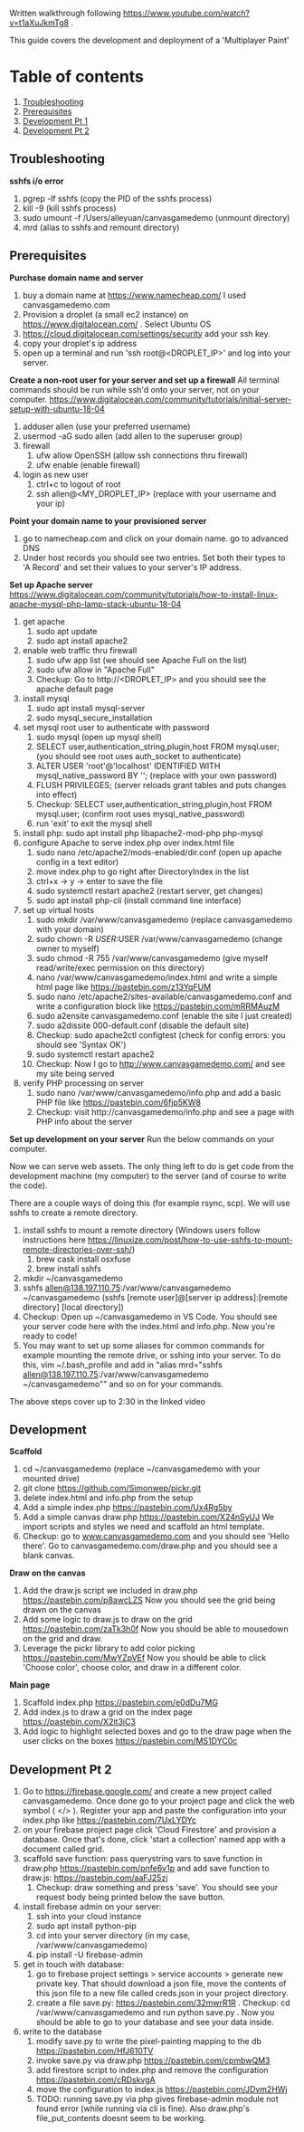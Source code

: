 Written walkthrough following https://www.youtube.com/watch?v=t1aXuJkmTg8 .

This guide covers the development and deployment of a 'Multiplayer Paint' 

# Table of contents
1. [Troubleshooting](#troubleshooting)
1. [Prerequisites](#prereqs)
1. [Development Pt 1](#development1)
1. [Development Pt 2](#development2)

## Troubleshooting <a name="troubleshooting"></a>
**sshfs i/o error**
1. pgrep -lf sshfs (copy the PID of the sshfs process)
1. kill -9 <PID> (kill sshfs process)
1. sudo umount -f /Users/alleyuan/canvasgamedemo (unmount directory)
1. mrd (alias to sshfs and remount directory)

## Prerequisites
**Purchase domain name and server**
1. buy a domain name at https://www.namecheap.com/ I used canvasgamedemo.com
1. Provision a droplet (a small ec2 instance) on https://www.digitalocean.com/ . Select Ubuntu OS
1. https://cloud.digitalocean.com/settings/security add your ssh key.
1. copy your droplet's ip address
1. open up a terminal and run 'ssh root@<DROPLET_IP>' and log into your server.

**Create a non-root user for your server and set up a firewall**
All terminal commands should be run while ssh'd onto your server, not on your computer.
https://www.digitalocean.com/community/tutorials/initial-server-setup-with-ubuntu-18-04

1. adduser allen (use your preferred username)
1. usermod -aG sudo allen (add allen to the superuser group)
1. firewall
    1. ufw allow OpenSSH (allow ssh connections thru firewall)
    2. ufw enable (enable firewall)
1. login as new user
    1. ctrl+c to logout of root
    2. ssh allen@<MY_DROPLET_IP> (replace with your username and your ip)

**Point your domain name to your provisioned server**
1. go to namecheap.com and click on your domain name. go to advanced DNS
1. Under host records you should see two entries. Set both their types to 'A Record' and set their values to your server's IP address.

**Set up Apache server**
https://www.digitalocean.com/community/tutorials/how-to-install-linux-apache-mysql-php-lamp-stack-ubuntu-18-04

1. get apache
    1. sudo apt update
    2. sudo apt install apache2
1. enable web traffic thru firewall
    1. sudo ufw app list (we should see Apache Full on the list)
    2. sudo ufw allow in "Apache Full"
    3. Checkup: Go to http://<DROPLET_IP> and you should see the apache default page
1. install mysql
    1. sudo apt install mysql-server
    2. sudo mysql_secure_installation
1. set mysql root user to authenticate with password
    1. sudo mysql (open up mysql shell)
    2. SELECT user,authentication_string,plugin,host FROM mysql.user; (you should see root uses auth_socket to authenticate)
    3. ALTER USER 'root'@'localhost' IDENTIFIED WITH mysql_native_password BY '<password>'; (replace <password> with your own password)
    4. FLUSH PRIVILEGES; (server reloads grant tables and puts changes into effect)
    5. Checkup: SELECT user,authentication_string,plugin,host FROM mysql.user; (confirm root uses mysql_native_password)
    6. run 'exit' to exit the mysql shell
1. install php: sudo apt install php libapache2-mod-php php-mysql
1. configure Apache to serve index.php over index.html file
    1. sudo nano /etc/apache2/mods-enabled/dir.conf (open up apache config in a text editor)
    2. move index.php to go right after DirectoryIndex in the list
    3. ctrl+x -> y -> enter to save the file
    4. sudo systemctl restart apache2 (restart server, get changes)
    5. sudo apt install php-cli (install command line interface)
1. set up virtual hosts
    1. sudo mkdir /var/www/canvasgamedemo (replace canvasgamedemo with your domain)
    2. sudo chown -R $USER:$USER /var/www/canvasgamedemo (change owner to myself)
    3. sudo chmod -R 755 /var/www/canvasgamedemo (give myself read/write/exec permission on this directory)
    4. nano /var/www/canvasgamedemo/index.html and write a simple html page like https://pastebin.com/z13YqFUM
    5. sudo nano /etc/apache2/sites-available/canvasgamedemo.conf and write a configuration block like https://pastebin.com/mRRMAuzM
    6. sudo a2ensite canvasgamedemo.conf (enable the site I just created)
    7. sudo a2dissite 000-default.conf (disable the default site)
    8. Checkup: sudo apache2ctl configtest (check for config errors: you should see 'Syntax OK')
    9. sudo systemctl restart apache2
    10. Checkup: Now I go to http://www.canvasgamedemo.com/ and see my site being served
1. verify PHP processing on server
    1. sudo nano /var/www/canvasgamedemo/info.php and add a basic PHP file like https://pastebin.com/6fjp5KW8
    2. Checkup: visit http://canvasgamedemo/info.php and see a page with PHP info about the server

**Set up development on your server**
Run the below commands on your computer.

Now we can serve web assets. The only thing left to do is get code from the development machine (my computer) to the server (and of course to write the code).

There are a couple ways of doing this (for example rsync, scp). We will use sshfs to create a remote directory.

1. install sshfs to mount a remote directory (Windows users follow instructions here https://linuxize.com/post/how-to-use-sshfs-to-mount-remote-directories-over-ssh/)
    1. brew cask install osxfuse
    2. brew install sshfs
1. mkdir ~/canvasgamedemo
1. sshfs allen@138.197.110.75:/var/www/canvasgamedemo ~/canvasgamedemo (sshfs [remote user]@[server ip address]:[remote directory] [local directory])
1. Checkup: Open up ~/canvasgamedemo in VS Code. You should see your server code here with the index.html and info.php. Now you're ready to code!
1. You may want to set up some aliases for common commands for example mounting the remote drive, or sshing into your server. To do this, vim ~/.bash_profile and add in "alias mrd="sshfs allen@138.197.110.75:/var/www/canvasgamedemo ~/canvasgamedemo"" and so on for your commands.

The above steps cover up to 2:30 in the linked video

## Development <a name="development1"></a>
**Scaffold**
1. cd ~/canvasgamedemo (replace ~/canvasgamedemo with your mounted drive)
1. git clone https://github.com/Simonwep/pickr.git
1. delete index.html and info.php from the setup
1. Add a simple index.php https://pastebin.com/Ux4Rg5by
1. Add a simple canvas draw.php https://pastebin.com/X24nSyUJ We import scripts and styles we need and scaffold an html template.
1. Checkup: go to www.canvasgamedemo.com and you should see 'Hello there'. Go to canvasgamedemo.com/draw.php and you should see a blank canvas.

**Draw on the canvas**
1. Add the draw.js script we included in draw.php https://pastebin.com/p8awcLZS Now you should see the grid being drawn on the canvas
1. Add some logic to draw.js to draw on the grid https://pastebin.com/zaTk3h0f Now you should be able to mousedown on the grid and draw.
1. Leverage the pickr library to add color picking https://pastebin.com/MwYZpVEf Now you should be able to click 'Choose color', choose color, and draw in a different color.

**Main page**
1. Scaffold index.php https://pastebin.com/e0dDu7MG
1. Add index.js to draw a grid on the index page https://pastebin.com/X2it3iC3
1. Add logic to highlight selected boxes and go to the draw page when the user clicks on the boxes https://pastebin.com/MS1DYC0c

## Development Pt 2 <a name="development2">

1. Go to https://firebase.google.com/ and create a new project called canvasgamedemo. Once done go to your project page and click the web symbol ( </> ). Register your app and paste the configuration into your index.php like https://pastebin.com/7UxLYDYc
1. on your firebase project page click 'Cloud Firestore' and provision a database. Once that's done, click 'start a collection' named app with a document called grid.
1. scaffold save function: pass querystring vars to save function in draw.php https://pastebin.com/pnfe6v1p and add save function to draw.js: https://pastebin.com/aaFJ25zj
    1. Checkup: draw something and press 'save'. You should see your request body being printed below the save button.
1. install firebase admin on your server:
    1. ssh into your cloud instance
    2. sudo apt install python-pip
    3. cd into your server directory (in my case, /var/www/canvasgamedemo)
    4. pip install -U firebase-admin
1. get in touch with database:
    1. go to firebase project settings > service accounts > generate new private key. That should download a json file, move the contents of this json file to a new file called creds.json in your project directory.
    2. create a file save.py: https://pastebin.com/32mwrR1R . Checkup: cd /var/www/canvasgamedemo and run python save.py . Now you should be able to go to your database and see your data inside.
1. write to the database
    1. modify save.py to write the pixel-painting mapping to the db https://pastebin.com/HfJ610TV
    2. invoke save.py via draw.php https://pastebin.com/cpmbwQM3
    3. add firestore script to index.php and remove the configuration https://pastebin.com/cRDskvgA
    4. move the configuration to index.js https://pastebin.com/JDvm2HWj
    5. TODO: running save.py via php gives firebase-admin module not found error (while running via cli is fine). Also draw.php's file_put_contents doesnt seem to be working.

